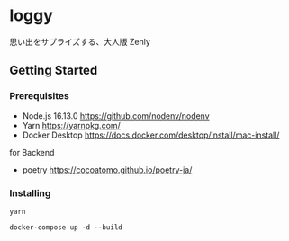 # loggy

思い出をサプライズする、大人版 Zenly

## Getting Started

### Prerequisites

- Node.js 16.13.0 https://github.com/nodenv/nodenv
- Yarn https://yarnpkg.com/
- Docker Desktop https://docs.docker.com/desktop/install/mac-install/

for Backend 

- poetry https://cocoatomo.github.io/poetry-ja/

### Installing

```shell
yarn
```

```shell
docker-compose up -d --build
```
